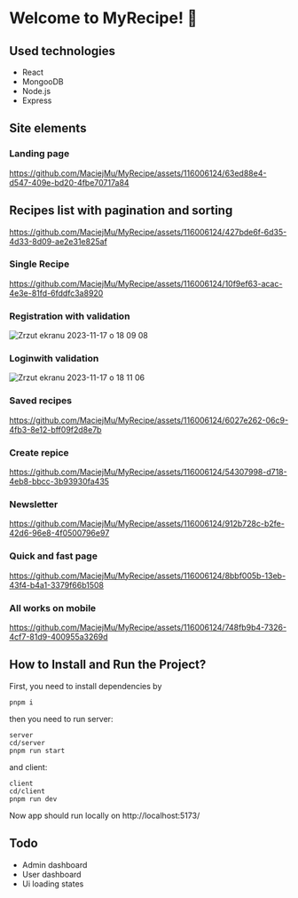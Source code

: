 # Welcome to MyRecipe! 👋

## Used technologies

* React
* MongooDB
* Node.js
* Express

## Site elements

### Landing page

https://github.com/MaciejMu/MyRecipe/assets/116006124/63ed88e4-d547-409e-bd20-4fbe70717a84

## Recipes list with pagination and sorting

https://github.com/MaciejMu/MyRecipe/assets/116006124/427bde6f-6d35-4d33-8d09-ae2e31e825af

### Single Recipe

https://github.com/MaciejMu/MyRecipe/assets/116006124/10f9ef63-acac-4e3e-81fd-6fddfc3a8920

### Registration with validation

![Zrzut ekranu 2023-11-17 o 18 09 08](https://github.com/MaciejMu/MyRecipe/assets/116006124/4fc50a84-013d-42b2-a55c-0d9208435b96)

### Loginwith validation

![Zrzut ekranu 2023-11-17 o 18 11 06](https://github.com/MaciejMu/MyRecipe/assets/116006124/6199070d-3100-47e1-a199-0c93481f34fd)

### Saved recipes

https://github.com/MaciejMu/MyRecipe/assets/116006124/6027e262-06c9-4fb3-8e12-bff09f2d8e7b

### Create repice

https://github.com/MaciejMu/MyRecipe/assets/116006124/54307998-d718-4eb8-bbcc-3b93930fa435

### Newsletter

https://github.com/MaciejMu/MyRecipe/assets/116006124/912b728c-b2fe-42d6-96e8-4f0500796e97

### Quick and fast page

https://github.com/MaciejMu/MyRecipe/assets/116006124/8bbf005b-13eb-43f4-b4a1-3379f66b1508

### All works on mobile

https://github.com/MaciejMu/MyRecipe/assets/116006124/748fb9b4-7326-4cf7-81d9-400955a3269d

## How to Install and Run the Project?

First, you need to install dependencies by
```
pnpm i
```

then you need to run server:
```
server
cd/server
pnpm run start
```

and client:
```
client
cd/client
pnpm run dev
```

Now app should run locally on http://localhost:5173/

## Todo

* Admin dashboard
* User dashboard
* Ui loading states
